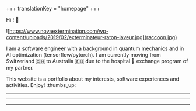 +++
translationKey = "homepage"
+++

Hi ! 👋

![https://www.novaextermination.com/wp-content/uploads/2019/02/exterminateur-raton-laveur.jpg](raccoon.jpg)

I am a software engineer with a background in quantum mechanics and in
AI optimization (tensorflow/pytorch). I am currently moving from
Switzerland :switzerland: to Australia :australia: due to the hospital
:hospital: exchange program of my partner.

This website is a portfolio about my interests, software experiences
and activities. Enjoy! :thumbs_up:

---

---

---



